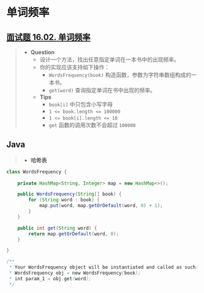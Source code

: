 # 单词频率

## [面试题 16.02. 单词频率](https://leetcode.cn/problems/words-frequency-lcci/)

> - **Question**
>   - 设计一个方法，找出任意指定单词在一本书中的出现频率。
>   - 你的实现应该支持如下操作：
>     - `WordsFrequency(book)` 构造函数，参数为字符串数组构成的一本书。
>     - `get(word)` 查询指定单词在书中出现的频率。
>   - **Tips**
>     - `book[i]` 中只包含小写字母
>     - `1 <= book.length <= 100000`
>     - `1 <= book[i].length <= 10`
>     - `get` 函数的调用次数不会超过 `100000`

## Java

> - **哈希表**

```java
class WordsFrequency {
    
    private HashMap<String, Integer> map = new HashMap<>();

    public WordsFrequency(String[] book) {
        for (String word : book) {
            map.put(word, map.getOrDefault(word, 0) + 1);
        }
    }

    public int get(String word) {
        return map.getOrDefault(word, 0);
    }

}

/**
 * Your WordsFrequency object will be instantiated and called as such:
 * WordsFrequency obj = new WordsFrequency(book);
 * int param_1 = obj.get(word);
 */
```
